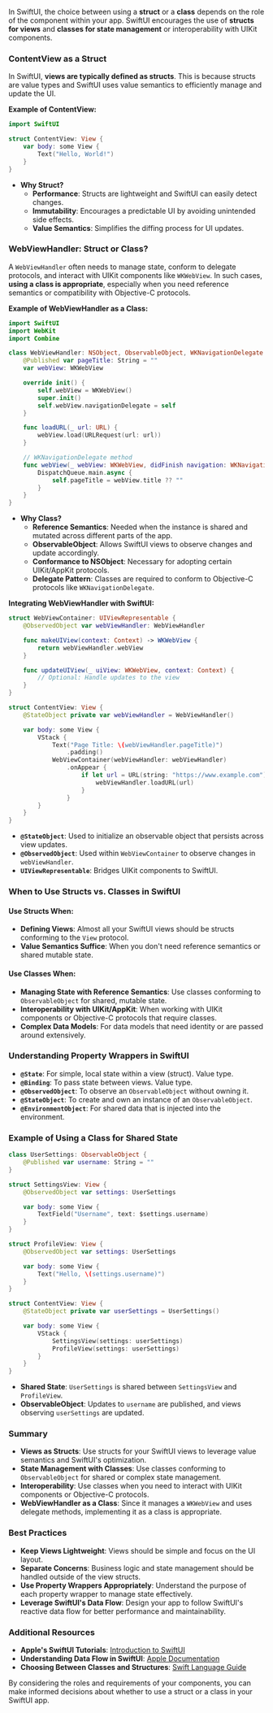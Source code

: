 In SwiftUI, the choice between using a **struct** or a **class** depends on the role of the component within your app. SwiftUI encourages the use of **structs for views** and **classes for state management** or interoperability with UIKit components.

### **ContentView as a Struct**

In SwiftUI, **views are typically defined as structs**. This is because structs are value types and SwiftUI uses value semantics to efficiently manage and update the UI.

**Example of ContentView:**

```swift
import SwiftUI

struct ContentView: View {
    var body: some View {
        Text("Hello, World!")
    }
}
```

- **Why Struct?**
  - **Performance**: Structs are lightweight and SwiftUI can easily detect changes.
  - **Immutability**: Encourages a predictable UI by avoiding unintended side effects.
  - **Value Semantics**: Simplifies the diffing process for UI updates.

### **WebViewHandler: Struct or Class?**

A `WebViewHandler` often needs to manage state, conform to delegate protocols, and interact with UIKit components like `WKWebView`. In such cases, **using a class is appropriate**, especially when you need reference semantics or compatibility with Objective-C protocols.

**Example of WebViewHandler as a Class:**

```swift
import SwiftUI
import WebKit
import Combine

class WebViewHandler: NSObject, ObservableObject, WKNavigationDelegate {
    @Published var pageTitle: String = ""
    var webView: WKWebView

    override init() {
        self.webView = WKWebView()
        super.init()
        self.webView.navigationDelegate = self
    }

    func loadURL(_ url: URL) {
        webView.load(URLRequest(url: url))
    }

    // WKNavigationDelegate method
    func webView(_ webView: WKWebView, didFinish navigation: WKNavigation!) {
        DispatchQueue.main.async {
            self.pageTitle = webView.title ?? ""
        }
    }
}
```

- **Why Class?**
  - **Reference Semantics**: Needed when the instance is shared and mutated across different parts of the app.
  - **ObservableObject**: Allows SwiftUI views to observe changes and update accordingly.
  - **Conformance to NSObject**: Necessary for adopting certain UIKit/AppKit protocols.
  - **Delegate Pattern**: Classes are required to conform to Objective-C protocols like `WKNavigationDelegate`.

**Integrating WebViewHandler with SwiftUI:**

```swift
struct WebViewContainer: UIViewRepresentable {
    @ObservedObject var webViewHandler: WebViewHandler

    func makeUIView(context: Context) -> WKWebView {
        return webViewHandler.webView
    }

    func updateUIView(_ uiView: WKWebView, context: Context) {
        // Optional: Handle updates to the view
    }
}

struct ContentView: View {
    @StateObject private var webViewHandler = WebViewHandler()

    var body: some View {
        VStack {
            Text("Page Title: \(webViewHandler.pageTitle)")
                .padding()
            WebViewContainer(webViewHandler: webViewHandler)
                .onAppear {
                    if let url = URL(string: "https://www.example.com") {
                        webViewHandler.loadURL(url)
                    }
                }
        }
    }
}
```

- **`@StateObject`**: Used to initialize an observable object that persists across view updates.
- **`@ObservedObject`**: Used within `WebViewContainer` to observe changes in `webViewHandler`.
- **`UIViewRepresentable`**: Bridges UIKit components to SwiftUI.

### **When to Use Structs vs. Classes in SwiftUI**

#### **Use Structs When:**

- **Defining Views**: Almost all your SwiftUI views should be structs conforming to the `View` protocol.
- **Value Semantics Suffice**: When you don't need reference semantics or shared mutable state.

#### **Use Classes When:**

- **Managing State with Reference Semantics**: Use classes conforming to `ObservableObject` for shared, mutable state.
- **Interoperability with UIKit/AppKit**: When working with UIKit components or Objective-C protocols that require classes.
- **Complex Data Models**: For data models that need identity or are passed around extensively.

### **Understanding Property Wrappers in SwiftUI**

- **`@State`**: For simple, local state within a view (struct). Value type.
- **`@Binding`**: To pass state between views. Value type.
- **`@ObservedObject`**: To observe an `ObservableObject` without owning it.
- **`@StateObject`**: To create and own an instance of an `ObservableObject`.
- **`@EnvironmentObject`**: For shared data that is injected into the environment.

### **Example of Using a Class for Shared State**

```swift
class UserSettings: ObservableObject {
    @Published var username: String = ""
}

struct SettingsView: View {
    @ObservedObject var settings: UserSettings

    var body: some View {
        TextField("Username", text: $settings.username)
    }
}

struct ProfileView: View {
    @ObservedObject var settings: UserSettings

    var body: some View {
        Text("Hello, \(settings.username)")
    }
}

struct ContentView: View {
    @StateObject private var userSettings = UserSettings()

    var body: some View {
        VStack {
            SettingsView(settings: userSettings)
            ProfileView(settings: userSettings)
        }
    }
}
```

- **Shared State**: `UserSettings` is shared between `SettingsView` and `ProfileView`.
- **ObservableObject**: Updates to `username` are published, and views observing `userSettings` are updated.

### **Summary**

- **Views as Structs**: Use structs for your SwiftUI views to leverage value semantics and SwiftUI's optimization.
- **State Management with Classes**: Use classes conforming to `ObservableObject` for shared or complex state management.
- **Interoperability**: Use classes when you need to interact with UIKit components or Objective-C protocols.
- **WebViewHandler as a Class**: Since it manages a `WKWebView` and uses delegate methods, implementing it as a class is appropriate.

### **Best Practices**

- **Keep Views Lightweight**: Views should be simple and focus on the UI layout.
- **Separate Concerns**: Business logic and state management should be handled outside of the view structs.
- **Use Property Wrappers Appropriately**: Understand the purpose of each property wrapper to manage state effectively.
- **Leverage SwiftUI's Data Flow**: Design your app to follow SwiftUI's reactive data flow for better performance and maintainability.

### **Additional Resources**

- **Apple's SwiftUI Tutorials**: [Introduction to SwiftUI](https://developer.apple.com/tutorials/swiftui)
- **Understanding Data Flow in SwiftUI**: [Apple Documentation](https://developer.apple.com/documentation/swiftui/managing-model-data-in-your-app)
- **Choosing Between Classes and Structures**: [Swift Language Guide](https://docs.swift.org/swift-book/LanguageGuide/ClassesAndStructures.html)

By considering the roles and requirements of your components, you can make informed decisions about whether to use a struct or a class in your SwiftUI app.